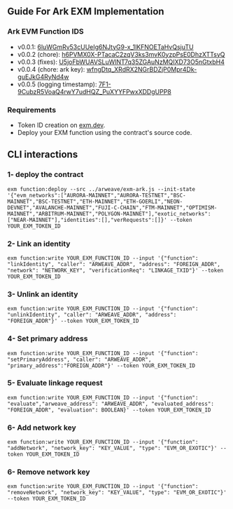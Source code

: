 ## Guide For Ark EXM Implementation 

### Ark EVM Function IDS 
- v0.0.1: [6luWGmRv53cUUeIg6NJtyG9-x_1lKFNOETaHvQsjuTU](https://api.exm.dev/read/6luWGmRv53cUUeIg6NJtyG9-x_1lKFNOETaHvQsjuTU)
- v0.0.2 (chore): [h6PVMX0X-PTacaC2zqV3ks3mvK0yzpPsE0DhzXTTsyQ](https://api.exm.dev/read/h6PVMX0X-PTacaC2zqV3ks3mvK0yzpPsE0DhzXTTsyQ)
- v0.0.3 (fixes): [U5joFbWUAVSLuWlNT7q35ZGAuNzMQIXD73O5nGtxbH4](https://api.exm.dev/read/U5joFbWUAVSLuWlNT7q35ZGAuNzMQIXD73O5nGtxbH4)
- v0.0.4 (chore: ark key): [wfngDtq_XRdRX2NGrBDZjP0Mpr4Dk-guEJkG4RyNd4w](https://api.exm.dev/read/wfngDtq_XRdRX2NGrBDZjP0Mpr4Dk-guEJkG4RyNd4w)
- v0.0.5 (logging timestamp): [7F1-9CubzR5VoaQ4rwY7udHQZ_PuXYYFPwxXDDgUPP8](https://api.exm.dev/read/7F1-9CubzR5VoaQ4rwY7udHQZ_PuXYYFPwxXDDgUPP8)

### Requirements
- Token ID creation on [exm.dev](https://exm.dev/login).
- Deploy your EXM function using the contract's source code.

## CLI interactions

### 1- deploy the contract

```console
exm function:deploy --src ../arweave/exm-ark.js --init-state '{"evm_networks":["AURORA-MAINNET","AURORA-TESTNET","BSC-MAINNET","BSC-TESTNET","ETH-MAINNET","ETH-GOERLI","NEON-DEVNET","AVALANCHE-MAINNET","FUJI-C-CHAIN","FTM-MAINNET","OPTIMISM-MAINNET","ARBITRUM-MAINNET","POLYGON-MAINNET"],"exotic_networks":["NEAR-MAINNET"],"identities":[],"verRequests":[]}' --token YOUR_EXM_TOKEN_ID
```

### 2- Link an identity

```console
exm function:write YOUR_EXM_FUNCTION_ID --input '{"function": "linkIdentity", "caller": "ARWEAVE_ADDR", "address": "FOREIGN_ADDR", "network": "NETWORK_KEY", "verificationReq": "LINKAGE_TXID"}' --token YOUR_EXM_TOKEN_ID
```

### 3- Unlink an identity

```console
exm function:write YOUR_EXM_FUNCTION_ID --input '{"function": "unlinkIdentity", "caller": "ARWEAVE_ADDR", "address": "FOREIGN_ADDR"}' --token YOUR_EXM_TOKEN_ID
```

### 4- Set primary address

```console
exm function:write YOUR_EXM_FUNCTION_ID --input '{"function": "setPrimaryAddress", "caller": "ARWEAVE_ADDR", "primary_address":"FOREIGN_ADDR"}' --token YOUR_EXM_TOKEN_ID
```

### 5- Evaluate linkage request

```console
exm function:write YOUR_EXM_FUNCTION_ID --input '{"function": "evaluate","arweave_address": "ARWEAVE_ADDR", "evaluated_address": "FOREIGN_ADDR", "evaluation": BOOLEAN}' --token YOUR_EXM_TOKEN_ID
```

### 6- Add network key

```console
exm function:write YOUR_EXM_FUNCTION_ID --input '{"function": "addNetwork", "network_key": "KEY_VALUE", "type": "EVM_OR_EXOTIC"}' --token YOUR_EXM_TOKEN_ID

```

### 6- Remove network key

```console
exm function:write YOUR_EXM_FUNCTION_ID --input '{"function": "removeNetwork", "network_key": "KEY_VALUE", "type": "EVM_OR_EXOTIC"}' --token YOUR_EXM_TOKEN_ID

```
